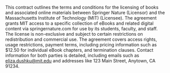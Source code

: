 This contract outlines the terms and conditions for the licensing of books and associated online materials between Springer Nature (Licensor) and the Massachusetts Institute of Technology (MIT) (Licensee). The agreement grants MIT access to a specific collection of eBooks and related digital content via springernature.com for use by its students, faculty, and staff. The license is non-exclusive and subject to certain restrictions on redistribution and commercial use. The agreement covers access rights, usage restrictions, payment terms, including pricing information such as $12.50 for individual eBook chapters, and termination clauses. Contact information for both parties is detailed, including emails such as eliza.dushku@mit.edu and addresses like 123 Main Street, Anytown, CA 91234.
